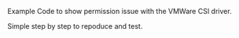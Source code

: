 Example Code to show permission issue with the VMWare CSI driver. 

Simple step by step to repoduce and test. 


